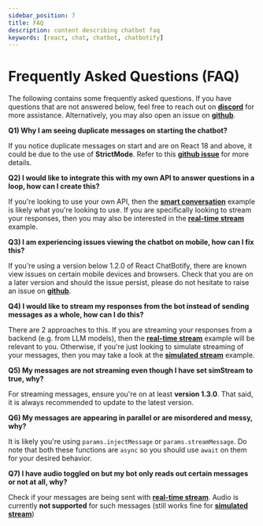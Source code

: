 ```yaml
---
sidebar_position: 7
title: FAQ
description: content describing chatbot faq
keywords: [react, chat, chatbot, chatbotify]
---
```


# Frequently Asked Questions (FAQ)

The following contains some frequently asked questions. If you have questions that are not answered below, feel free to reach out on [**discord**](https://discord.gg/6R4DK4G5Zh) for more assistance. Alternatively, you may also open an issue on [**github**](https://github.com/tjtanjin/react-chatbotify/issues).

**Q1) Why I am seeing duplicate messages on starting the chatbot?**

If you notice duplicate messages on start and are on React 18 and above, it could be due to the use of **StrictMode**. Refer to this [**github issue**](https://github.com/tjtanjin/react-chatbotify/issues/5) for more details.

**Q2) I would like to integrate this with my own API to answer questions in a loop, how can I create this?**

If you're looking to use your own API, then the [**smart conversation**](/docs/examples/smart_conversation) example is likely what you're looking to use. If you are specifically looking to stream your responses, then you may also be interested in the [**real-time stream**](/docs/examples/real_time_stream) example.

**Q3) I am experiencing issues viewing the chatbot on mobile, how can I fix this?**

If you're using a version below 1.2.0 of React ChatBotify, there are known view issues on certain mobile devices and browsers. Check that you are on a later version and should the issue persist, please do not hesitate to raise an issue on [**github**](https://github.com/tjtanjin/react-chatbotify/issues).

**Q4) I would like to stream my responses from the bot instead of sending messages as a whole, how can I do this?**

There are 2 approaches to this. If you are streaming your responses from a backend (e.g. from LLM models), then the [**real-time stream**](/docs/examples/real_time_stream) example will be relevant to you. Otherwise, if you're just looking to simulate streaming of your messages, then you may take a look at the [**simulated stream**](/docs/examples/simulated_stream) example.

**Q5) My messages are not streaming even though I have set simStream to true, why?**

For streaming messages, ensure you're on at least **version 1.3.0**. That said, it is always recommended to update to the latest version.

**Q6) My messages are appearing in parallel or are misordered and messy, why?**

It is likely you're using `params.injectMessage` or `params.streamMessage`. Do note that both these functions are `async` so you should use `await` on them for your desired behavior.

**Q7) I have audio toggled on but my bot only reads out certain messages or not at all, why?**

Check if your messages are being sent with [**real-time stream**](/docs/examples/real_time_stream). Audio is currently **not supported** for such messages (still works fine for [**simulated stream**](/docs/examples/simulated_stream))